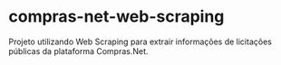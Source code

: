 # compras-net-web-scraping
Projeto utilizando Web Scraping para extrair informações de licitações públicas da plataforma Compras.Net.
